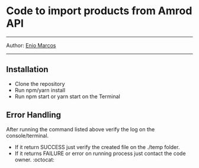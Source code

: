 # Code to import products from Amrod API

---

Author: [Enio Marcos](https://github.com/eniomarcosm)

---

## Installation

- Clone the repository
- Run npm/yarn install
- Run npm start or yarn start on the Terminal

## Error Handling

After running the command listed above verify the log on the console/terminal.
- If it return SUCCESS just verify the created file on the ./temp folder.
- If it returns FAILURE or error on running process just contact the code owner. :octocat:
